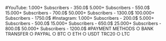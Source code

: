#YouTube:
1.000+ Subscribers - 350.0$
5.000+ Subscribers - 550.0$
15.000+ Subscribers - 700.0$
50.000+ Subscribers - 1300.0$
100.000+ Subscribers - 1750.0$
#Instagram:
1.000+ Subscribers - 200.0$
5.000+ Subscribers - 500.0$
15.000+ Subscribers - 650.0$
25.000+ Subscribers - 800.0$
50.000+ Subscribers - 1200.0$
#PAYMENT METHODS
○ BANK TRANSFER
○ PAYPAL
○ BTC
○ ETH
○ USDT TRC20
○ LTC
